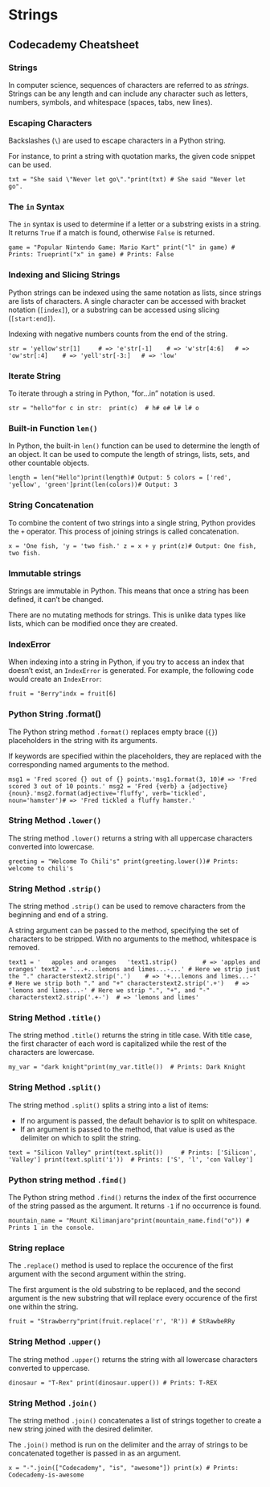 # Strings



## Codecademy Cheatsheet
### Strings

In computer science, sequences of characters are referred to as _strings_. Strings can be any length and can include any character such as letters, numbers, symbols, and whitespace (spaces, tabs, new lines).

### Escaping Characters

Backslashes (`\`) are used to escape characters in a Python string.

For instance, to print a string with quotation marks, the given code snippet can be used.

```
txt = "She said \"Never let go\"."print(txt) # She said "Never let go".
```

### The `in` Syntax

The `in` syntax is used to determine if a letter or a substring exists in a string. It returns `True` if a match is found, otherwise `False` is returned.

```
game = "Popular Nintendo Game: Mario Kart" print("l" in game) # Prints: Trueprint("x" in game) # Prints: False
```

### Indexing and Slicing Strings

Python strings can be indexed using the same notation as lists, since strings are lists of characters. A single character can be accessed with bracket notation (`[index]`), or a substring can be accessed using slicing (`[start:end]`).

Indexing with negative numbers counts from the end of the string.

```
str = 'yellow'str[1]     # => 'e'str[-1]    # => 'w'str[4:6]   # => 'ow'str[:4]    # => 'yell'str[-3:]   # => 'low'
```

### Iterate String

To iterate through a string in Python, “for…in” notation is used.

```
str = "hello"for c in str:  print(c)  # h# e# l# l# o
```

### Built-in Function `len()`

In Python, the built-in `len()` function can be used to determine the length of an object. It can be used to compute the length of strings, lists, sets, and other countable objects.

```
length = len("Hello")print(length)# Output: 5 colors = ['red', 'yellow', 'green']print(len(colors))# Output: 3
```

### String Concatenation

To combine the content of two strings into a single string, Python provides the `+` operator. This process of joining strings is called concatenation.

```
x = 'One fish, 'y = 'two fish.' z = x + y print(z)# Output: One fish, two fish.
```

### Immutable strings

Strings are immutable in Python. This means that once a string has been defined, it can’t be changed.

There are no mutating methods for strings. This is unlike data types like lists, which can be modified once they are created.

### IndexError

When indexing into a string in Python, if you try to access an index that doesn’t exist, an `IndexError` is generated. For example, the following code would create an `IndexError`:

```
fruit = "Berry"indx = fruit[6]
```

### Python String .format()

The Python string method `.format()` replaces empty brace (`{}`) placeholders in the string with its arguments.

If keywords are specified within the placeholders, they are replaced with the corresponding named arguments to the method.

```
msg1 = 'Fred scored {} out of {} points.'msg1.format(3, 10)# => 'Fred scored 3 out of 10 points.' msg2 = 'Fred {verb} a {adjective} {noun}.'msg2.format(adjective='fluffy', verb='tickled', noun='hamster')# => 'Fred tickled a fluffy hamster.'
```

### String Method `.lower()`

The string method `.lower()` returns a string with all uppercase characters converted into lowercase.

```
greeting = "Welcome To Chili's" print(greeting.lower())# Prints: welcome to chili's
```

### String Method `.strip()`

The string method `.strip()` can be used to remove characters from the beginning and end of a string.

A string argument can be passed to the method, specifying the set of characters to be stripped. With no arguments to the method, whitespace is removed.

```
text1 = '   apples and oranges   'text1.strip()       # => 'apples and oranges' text2 = '...+...lemons and limes...-...' # Here we strip just the "." characterstext2.strip('.')    # => '+...lemons and limes...-' # Here we strip both "." and "+" characterstext2.strip('.+')   # => 'lemons and limes...-' # Here we strip ".", "+", and "-" characterstext2.strip('.+-')  # => 'lemons and limes'
```

### String Method `.title()`

The string method `.title()` returns the string in title case. With title case, the first character of each word is capitalized while the rest of the characters are lowercase.

```
my_var = "dark knight"print(my_var.title())  # Prints: Dark Knight
```

### String Method `.split()`

The string method `.split()` splits a string into a list of items:

-   If no argument is passed, the default behavior is to split on whitespace.
-   If an argument is passed to the method, that value is used as the delimiter on which to split the string.

```
text = "Silicon Valley" print(text.split())     # Prints: ['Silicon', 'Valley'] print(text.split('i'))  # Prints: ['S', 'l', 'con Valley']
```

### Python string method `.find()`

The Python string method `.find()` returns the index of the first occurrence of the string passed as the argument. It returns `-1` if no occurrence is found.

```
mountain_name = "Mount Kilimanjaro"print(mountain_name.find("o")) # Prints 1 in the console.
```

### String replace

The `.replace()` method is used to replace the occurence of the first argument with the second argument within the string.

The first argument is the old substring to be replaced, and the second argument is the new substring that will replace every occurence of the first one within the string.

```
fruit = "Strawberry"print(fruit.replace('r', 'R')) # StRawbeRRy
```

### String Method `.upper()`

The string method `.upper()` returns the string with all lowercase characters converted to uppercase.

```
dinosaur = "T-Rex" print(dinosaur.upper()) # Prints: T-REX
```

### String Method `.join()`

The string method `.join()` concatenates a list of strings together to create a new string joined with the desired delimiter.

The `.join()` method is run on the delimiter and the array of strings to be concatenated together is passed in as an argument.

```
x = "-".join(["Codecademy", "is", "awesome"]) print(x) # Prints: Codecademy-is-awesome
```